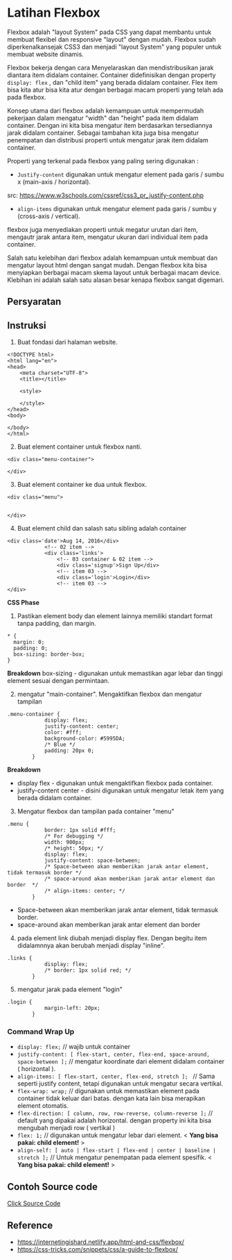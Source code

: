 # Latihan Flexbox 

Flexbox adalah "layout System" pada CSS yang dapat membantu untuk membuat flexibel dan responsive "layout" dengan mudah. Flexbox sudah diperkenalkansejak CSS3 dan menjadi "layout System" yang populer untuk membuat website dinamis. 

Flexbox bekerja dengan cara Menyelaraskan dan mendistribusikan jarak diantara item didalam container.
Container didefinisikan dengan property `display: flex`
, dan "child item" yang berada didalam container. Flex item bisa kita atur bisa kita atur dengan berbagai macam properti yang telah ada pada flexbox. 

Konsep utama dari flexbox adalah kemampuan untuk mempermudah pekerjaan dalam mengatur "width" dan "height" pada item didalam container. Dengan ini kita bisa mengatur item berdasarkan tersediannya jarak didalam container. Sebagai tambahan kita juga bisa mengatur penempatan dan distribusi properti untuk mengatur jarak item didalam container. 

Properti yang terkenal pada flexbox yang paling sering digunakan :

- `Justify-content`
digunakan untuk mengatur element pada garis / sumbu x (main-axis / horizontal).

src: https://www.w3schools.com/cssref/css3_pr_justify-content.php


- `align-items`
digunakan untuk mengatur element pada garis / sumbu y (cross-axis / vertical).

flexbox juga menyediakan properti untuk megatur urutan dari item, mengautr jarak antara item, mengatur ukuran dari individual item pada container. 

Salah satu kelebihan dari flexbox adalah kemampuan untuk membuat dan mengatur layout html dengan sangat mudah. Dengan flexbox kita bisa menyiapkan berbagai macam skema layout untuk berbagai macam device. Klebihan ini adalah salah satu alasan besar kenapa flexbox sangat digemari. 

## Persyaratan 

## Instruksi 

1. Buat fondasi dari halaman website.

```
<!DOCTYPE html>
<html lang="en">
<head>
    <meta charset="UTF-8">
    <title></title>

    <style>

    </style>
</head>
<body>
    
</body>
</html>
```

2. Buat element container untuk flexbox nanti.

```
<div class="menu-container">

</div>
```

3. Buat element container ke dua untuk flexbox. 

```
<div class="menu">


</div>
```

4. Buat element child dan salash satu sibling adalah container 

```
<div class='date'>Aug 14, 2016</div>
            <!-- 02 item -->
            <div class='links'>
                <!-- 03 container & 02 item -->
                <div class='signup'>Sign Up</div>
                <!-- item 03 -->
                <div class='login'>Login</div>
                <!-- item 03 -->
</div>
```

**CSS Phase** 

1. Pastikan element body dan element lainnya memiliki standart format tanpa padding, dan margin.

```
* {
  margin: 0;
  padding: 0;
  box-sizing: border-box;
}
```
**Breakdown**
box-sizing - digunakan untuk memastikan agar lebar dan tinggi element sesuai dengan permintaan. 

2. mengatur "main-container". Mengaktifkan flexbox dan mengatur tampilan

```
.menu-container {
            display: flex;
            justify-content: center;
            color: #fff;
            background-color: #5995DA;
            /* Blue */
            padding: 20px 0;
        }
```
**Breakdown** 
- display flex - digunakan untuk mengaktifkan flexbox pada container. 
- justify-content center - disini digunakan untuk mengatur letak item yang berada didalam container. 

3. Mengatur flexbox dan tampilan pada container "menu"

```
.menu {
            border: 1px solid #fff;
            /* For debugging */
            width: 900px;
            /* height: 50px; */
            display: flex;
            justify-content: space-between;
            /* Space-between akan memberikan jarak antar element, tidak termasuk border */
            /* space-around akan memberikan jarak antar element dan border  */
            /* align-items: center; */
        }
```

- Space-between akan memberikan jarak antar element, tidak termasuk border.
- space-around akan memberikan jarak antar element dan border

4. pada element link diubah menjadi display flex. Dengan begitu item didalamnnya akan berubah menjadi display "inline".

```
.links {
            display: flex;
            /* border: 1px solid red; */
        }
```

5. mengatur jarak pada element "login"
```
.login {
            margin-left: 20px;
        }
```



### Command Wrap Up


- `display: flex;`  // wajib untuk container
- `justify-content: [ flex-start, center, flex-end, space-around, space-between ];` //  mengatur koordinate dari element didalam container ( horizontal ).
- `align-items: [ flex-start, center, flex-end, stretch ]; ` // Sama seperti justify content, tetapi digunakan untuk mengatur secara vertikal.
- `flex-wrap: wrap;`  // digunakan untuk memastikan element pada container tidak keluar dari batas. dengan kata lain bisa merapikan element otomatis.
- `flex-direction: [ column, row, row-reverse, column-reverse ];` // default yang dipakai adalah horizontal. dengan property ini kita bisa mengubah menjadi row ( vertikal )
- `flex: 1;` // digunakan untuk mengatur lebar dari element. < **Yang bisa pakai: child element!** >
- `align-self: [ auto | flex-start | flex-end | center | baseline | stretch ];` // Untuk mengatur penempatan pada element spesifik. < **Yang bisa pakai: child element!** >


## Contoh Source code 
[Click Source Code](../code/flexbox-test/index.html)


## Reference
- https://internetingishard.netlify.app/html-and-css/flexbox/
- https://css-tricks.com/snippets/css/a-guide-to-flexbox/ 
